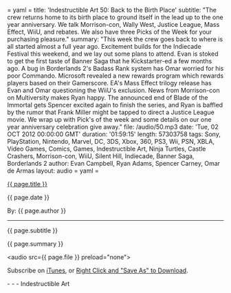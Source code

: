 = yaml =
title: 'Indestructible Art 50: Back to the Birth Place'
subtitle: "The crew returns home to its birth place to ground itself in the lead up to the one year anniversary. We talk Morrison-con, Wally West, Justice League, Mass Effect, WiiU, and rebates. We also have three Picks of the Week for your purchasing pleasure."
summary: "This week the crew goes back to where is all started almost a full year ago. Excitement builds for the Indiecade Festival this weekend, and we lay out some plans to attend. Evan is stoked to get the first taste of Banner Saga that he Kickstarter-ed a few months ago. A bug in Borderlands 2's Badass Rank system has Omar worried for his poor Commando. Microsoft revealed a new rewards program which rewards players based on their Gamerscore. EA's Mass Effect trilogy release has Evan and Omar questioning the WiiU's exclusion. News from Morrison-con on Multiversity makes Ryan happy. The announced end of Blade of the Immortal gets Spencer excited again to finish the series, and Ryan is baffled by the rumor that Frank Miller might be tapped to direct a Justice League movie. We wrap up with Pick's of the week and some details on our one year anniversary celebration give away."
file: /audio/50.mp3
date: 'Tue, 02 OCT 2012 00:00:00 GMT'
duration: '01:59:15'
length: 57303758
tags: Sony, PlayStation, Nintendo, Marvel, DC, 3DS, Xbox, 360, PS3, Wii, PSN, XBLA, Video Games, Comics, Games, Indestructible Art, Ninja Turtles, Castle Crashers, Morrison-con, WiiU, Silent Hill, Indiecade, Banner Saga, Borderlands 2
author: Evan Campbell, Ryan Adams, Spencer Carney, Omar de Armas
layout: audio
= yaml =

<a href="{{ page.url }}" class='postTitleLink'><p class='postTitle'>{{ page.title }}</p></a>
<p class='postPublished'>{{ page.date }}</p>
<p class='postAuthor'>By: {{ page.author }}</p>
<hr>
<p class='podcastSummary'>{{ page.subtitle }}</p>

<p class='podcastSummary'>{{ page.summary }}</p>

<audio src={{ page.file }} preload="none"></audio>
<p class='subLinks'>Subscribe on <a href='http://bit.ly/iapodcast'>iTunes</a>, or <a href={{ page.file }}>Right Click and "Save As" to Download</a>.</p>
- - -
Indestructible Art